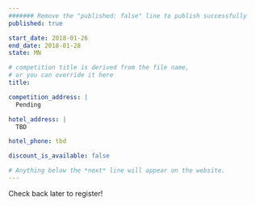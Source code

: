 ```yaml
---
####### Remove the "published: false" line to publish successfully
published: true

start_date: 2018-01-26
end_date: 2018-01-28
state: MN

# competition title is derived from the file name,
# or you can override it here
title:

competition_address: |
  Pending

hotel_address: |
  TBD

hotel_phone: tbd

discount_is_available: false

# Anything below the *next* line will appear on the website.
---
```


Check back later to register!
